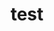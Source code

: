 ---
layout: profile
title : test
Name: Yijun Yan 
University: High School Graduate - Will update by the end of the program
City: Sydney
Country: Australia
Bio: Hey, I'm Lincoln Yan. I'm a passinate developer - check out my work at https://yyjlincoln.com
Favourite-Programming-Languages: TypeScript, Python
Interests-Outside-Of-Tech: Music
GitHub: yyjlincoln
LinkedIn: yyjlincoln
Twitter: N/A
Image: yan.jpg
Resume: https://drive.google.com/open?id=1erV8mBmkr8v-F9C4tV-MG3XtTyknqyRb
---